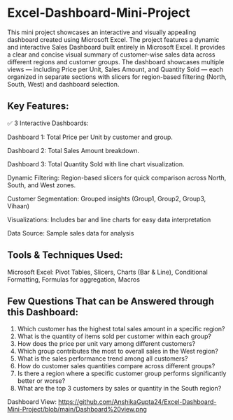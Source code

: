 # Excel-Dashboard-Mini-Project
This mini project showcases an interactive and visually appealing dashboard created using Microsoft Excel.
The project features a dynamic and interactive Sales Dashboard built entirely in Microsoft Excel. It provides a clear and concise visual summary of customer-wise sales data across different regions and customer groups.
The dashboard showcases multiple views — including Price per Unit, Sales Amount, and Quantity Sold — each organized in separate sections with slicers for region-based filtering (North, South, West) and dashboard selection.

## Key Features:
✅ 3 Interactive Dashboards:

Dashboard 1: Total Price per Unit by customer and group.

Dashboard 2: Total Sales Amount breakdown.

Dashboard 3: Total Quantity Sold with line chart visualization.

Dynamic Filtering: Region-based slicers for quick comparison across North, South, and West zones.

Customer Segmentation: Grouped insights (Group1, Group2, Group3, Vihaan)

Visualizations: Includes bar and line charts for easy data interpretation

Data Source: Sample sales data for analysis

## Tools & Techniques Used:
Microsoft Excel: Pivot Tables, Slicers, Charts (Bar & Line), Conditional Formatting, Formulas for aggregation, Macros

## Few Questions That can be Answered through this Dashboard:
1. Which customer has the highest total sales amount in a specific region?
2. What is the quantity of items sold per customer within each group?
3. How does the price per unit vary among different customers?
4. Which group contributes the most to overall sales in the West region?
5. What is the sales performance trend among all customers?
6. How do customer sales quantities compare across different groups?
7. Is there a region where a specific customer group performs significantly better or worse?
8. What are the top 3 customers by sales or quantity in the South region?

Dashboard View: 
https://github.com/AnshikaGupta24/Excel-Dashboard-Mini-Project/blob/main/Dashboard%20view.png
